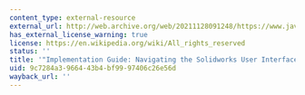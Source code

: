 ```yaml
---
content_type: external-resource
external_url: http://web.archive.org/web/20211128091248/https://www.javelin-tech.com/main/solutions/pdf/wp_navigating_solidworks_ui.pdf
has_external_license_warning: true
license: https://en.wikipedia.org/wiki/All_rights_reserved
status: ''
title: '"Implementation Guide: Navigating the Solidworks User Interface." (PDF)'
uid: 9c7284a3-9664-43b4-bf99-97406c26e56d
wayback_url: ''
---
```

